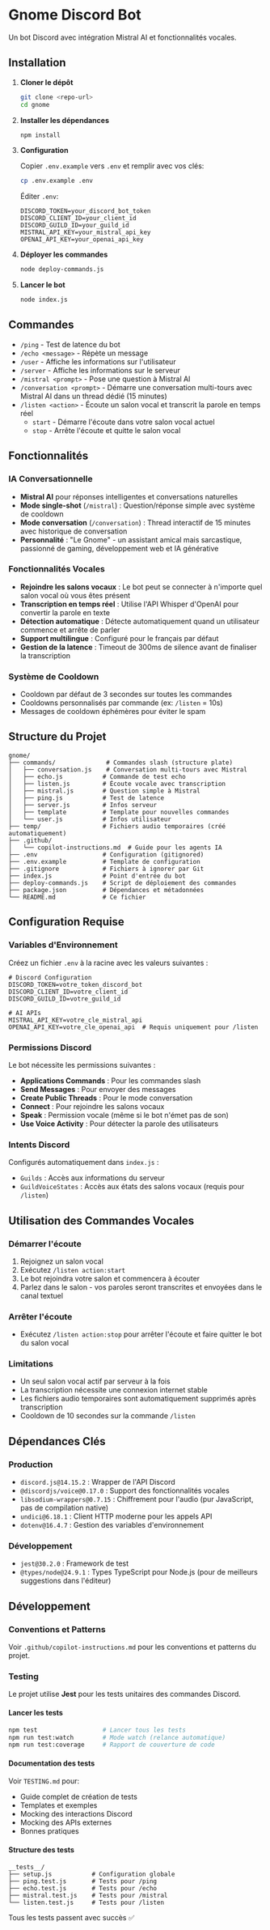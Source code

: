 # Gnome Discord Bot

Un bot Discord avec intégration Mistral AI et fonctionnalités vocales.

## Installation

1. **Cloner le dépôt**
   ```bash
   git clone <repo-url>
   cd gnome
   ```

2. **Installer les dépendances**
   ```bash
   npm install
   ```

3. **Configuration**
   
   Copier `.env.example` vers `.env` et remplir avec vos clés:
   ```bash
   cp .env.example .env
   ```
   
   Éditer `.env`:
   ```env
   DISCORD_TOKEN=your_discord_bot_token
   DISCORD_CLIENT_ID=your_client_id
   DISCORD_GUILD_ID=your_guild_id
   MISTRAL_API_KEY=your_mistral_api_key
   OPENAI_API_KEY=your_openai_api_key
   ```

4. **Déployer les commandes**
   ```bash
   node deploy-commands.js
   ```

5. **Lancer le bot**
   ```bash
   node index.js
   ```

## Commandes

- `/ping` - Test de latence du bot
- `/echo <message>` - Répète un message
- `/user` - Affiche les informations sur l'utilisateur
- `/server` - Affiche les informations sur le serveur
- `/mistral <prompt>` - Pose une question à Mistral AI
- `/conversation <prompt>` - Démarre une conversation multi-tours avec Mistral AI dans un thread dédié (15 minutes)
- `/listen <action>` - Écoute un salon vocal et transcrit la parole en temps réel
  - `start` - Démarre l'écoute dans votre salon vocal actuel
  - `stop` - Arrête l'écoute et quitte le salon vocal

## Fonctionnalités

### IA Conversationnelle
- **Mistral AI** pour réponses intelligentes et conversations naturelles
- **Mode single-shot** (`/mistral`) : Question/réponse simple avec système de cooldown
- **Mode conversation** (`/conversation`) : Thread interactif de 15 minutes avec historique de conversation
- **Personnalité** : "Le Gnome" - un assistant amical mais sarcastique, passionné de gaming, développement web et IA générative

### Fonctionnalités Vocales
- **Rejoindre les salons vocaux** : Le bot peut se connecter à n'importe quel salon vocal où vous êtes présent
- **Transcription en temps réel** : Utilise l'API Whisper d'OpenAI pour convertir la parole en texte
- **Détection automatique** : Détecte automatiquement quand un utilisateur commence et arrête de parler
- **Support multilingue** : Configuré pour le français par défaut
- **Gestion de la latence** : Timeout de 300ms de silence avant de finaliser la transcription

### Système de Cooldown
- Cooldown par défaut de 3 secondes sur toutes les commandes
- Cooldowns personnalisés par commande (ex: `/listen` = 10s)
- Messages de cooldown éphémères pour éviter le spam

## Structure du Projet

```
gnome/
├── commands/              # Commandes slash (structure plate)
│   ├── conversation.js    # Conversation multi-tours avec Mistral
│   ├── echo.js           # Commande de test echo
│   ├── listen.js         # Écoute vocale avec transcription
│   ├── mistral.js        # Question simple à Mistral
│   ├── ping.js           # Test de latence
│   ├── server.js         # Infos serveur
│   ├── template          # Template pour nouvelles commandes
│   └── user.js           # Infos utilisateur
├── temp/                 # Fichiers audio temporaires (créé automatiquement)
├── .github/
│   └── copilot-instructions.md  # Guide pour les agents IA
├── .env                  # Configuration (gitignored)
├── .env.example          # Template de configuration
├── .gitignore            # Fichiers à ignorer par Git
├── index.js              # Point d'entrée du bot
├── deploy-commands.js    # Script de déploiement des commandes
├── package.json          # Dépendances et métadonnées
└── README.md             # Ce fichier
```

## Configuration Requise

### Variables d'Environnement
Créez un fichier `.env` à la racine avec les valeurs suivantes :

```env
# Discord Configuration
DISCORD_TOKEN=votre_token_discord_bot
DISCORD_CLIENT_ID=votre_client_id
DISCORD_GUILD_ID=votre_guild_id

# AI APIs
MISTRAL_API_KEY=votre_cle_mistral_api
OPENAI_API_KEY=votre_cle_openai_api  # Requis uniquement pour /listen
```

### Permissions Discord
Le bot nécessite les permissions suivantes :
- **Applications Commands** : Pour les commandes slash
- **Send Messages** : Pour envoyer des messages
- **Create Public Threads** : Pour le mode conversation
- **Connect** : Pour rejoindre les salons vocaux
- **Speak** : Permission vocale (même si le bot n'émet pas de son)
- **Use Voice Activity** : Pour détecter la parole des utilisateurs

### Intents Discord
Configurés automatiquement dans `index.js` :
- `Guilds` : Accès aux informations du serveur
- `GuildVoiceStates` : Accès aux états des salons vocaux (requis pour `/listen`)

## Utilisation des Commandes Vocales

### Démarrer l'écoute
1. Rejoignez un salon vocal
2. Exécutez `/listen action:start`
3. Le bot rejoindra votre salon et commencera à écouter
4. Parlez dans le salon - vos paroles seront transcrites et envoyées dans le canal textuel

### Arrêter l'écoute
- Exécutez `/listen action:stop` pour arrêter l'écoute et faire quitter le bot du salon vocal

### Limitations
- Un seul salon vocal actif par serveur à la fois
- La transcription nécessite une connexion internet stable
- Les fichiers audio temporaires sont automatiquement supprimés après transcription
- Cooldown de 10 secondes sur la commande `/listen`

## Dépendances Clés

### Production
- `discord.js@14.15.2` : Wrapper de l'API Discord
- `@discordjs/voice@0.17.0` : Support des fonctionnalités vocales
- `libsodium-wrappers@0.7.15` : Chiffrement pour l'audio (pur JavaScript, pas de compilation native)
- `undici@6.18.1` : Client HTTP moderne pour les appels API
- `dotenv@16.4.7` : Gestion des variables d'environnement

### Développement
- `jest@30.2.0` : Framework de test
- `@types/node@24.9.1` : Types TypeScript pour Node.js (pour de meilleurs suggestions dans l'éditeur)

## Développement

### Conventions et Patterns
Voir `.github/copilot-instructions.md` pour les conventions et patterns du projet.

### Testing

Le projet utilise **Jest** pour les tests unitaires des commandes Discord.

#### Lancer les tests
```bash
npm test                  # Lancer tous les tests
npm run test:watch        # Mode watch (relance automatique)
npm run test:coverage     # Rapport de couverture de code
```

#### Documentation des tests
Voir `TESTING.md` pour:
- Guide complet de création de tests
- Templates et exemples
- Mocking des interactions Discord
- Mocking des APIs externes
- Bonnes pratiques

#### Structure des tests
```
__tests__/
├── setup.js           # Configuration globale
├── ping.test.js       # Tests pour /ping
├── echo.test.js       # Tests pour /echo
├── mistral.test.js    # Tests pour /mistral
└── listen.test.js     # Tests pour /listen
```

Tous les tests passent avec succès ✅

